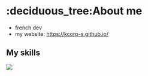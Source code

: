 
<h1> :deciduous_tree:About me </h1>

- french dev
- my website: https://kcorp-s.github.io/

</li>

<h2>My skills </h2>
<p>
  <a href="https://skillicons.dev">
    <img src="https://skillicons.dev/icons?i=photoshop,html,css,godot" />
  </a>
</p>

